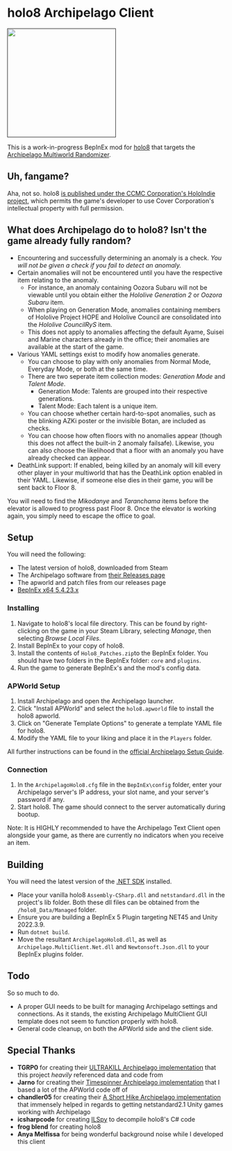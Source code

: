 # holo8 Archipelago Client
[<img src="https://i.imgur.com/X2EAzUB.png" height="250"/>]()

This is a work-in-progress BepInEx mod for [holo8](https://store.steampowered.com/app/3373960/holo8/) that targets the [Archipelago Multiworld Randomizer](https://archipelago.gg/).

## Uh, fangame?

Aha, not so. holo8 [is published under the CCMC Corporation's HoloIndie project](https://ccmc-corp.com/en/202502/29/), which permits the game's developer to use Cover Corporation's intellectual property with full permission.

## What does Archipelago do to holo8? Isn't the game already fully random?

- Encountering and successfully determining an anomaly is a check. *You will not be given a check if you fail to detect an anomaly.*
- Certain anomalies will not be encountered until you have the respective item relating to the anomaly.
	- For instance, an anomaly containing Oozora Subaru will not be viewable until you obtain either the *Hololive Generation 2* or *Oozora Subaru* item.
	- When playing on Generation Mode, anomalies containing members of Hololive Project HOPE and Hololive Council are consolidated into the *Hololive CouncilRyS* item.
	- This does not apply to anomalies affecting the default Ayame, Suisei and Marine characters already in the office; their anomalies are available at the start of the game.
- Various YAML settings exist to modify how anomalies generate.
	- You can choose to play with only anomalies from Normal Mode, Everyday Mode, or both at the same time.
	- There are two seperate item collection modes: *Generation Mode* and *Talent Mode*.
		- Generation Mode: Talents are grouped into their respective generations.
		- Talent Mode: Each talent is a unique item.
	- You can choose whether certain hard-to-spot anomalies, such as the blinking AZKi poster or the invisible Botan, are included as checks.
	- You can choose how often floors with no anomalies appear (though this does not affect the built-in 2 anomaly failsafe). Likewise, you can also choose the likelihood that a floor with an anomaly you have already checked can appear.
- DeathLink support: If enabled, being killed by an anomaly will kill every other player in your multiworld that has the DeathLink option enabled in their YAML. Likewise, if someone else dies in their game, you will be sent back to Floor 8.

You will need to find the *Mikodanye* and *Taranchama* items before the elevator is allowed to progress past Floor 8. Once the elevator is working again, you simply need to escape the office to goal.

## Setup
You will need the following:
-   The latest version of holo8, downloaded from Steam
-   The Archipelago software from [their Releases page](https://github.com/ArchipelagoMW/Archipelago/releases/latest)
-   The apworld and patch files from our releases page
-   [BepInEx x64 5.4.23.x](https://github.com/BepInEx/BepInEx/releases)

### Installing
1. Navigate to holo8's local file directory. This can be found by right-clicking on the game in your Steam Library, selecting *Manage*, then selecting *Browse Local Files*.
2. Install BepInEx to your copy of holo8.
3. Install the contents of `Holo8_Patches.zip`to the BepInEx folder. You should have two folders in the BepInEx folder: `core` and `plugins`.
4. Run the game to generate BepInEx's and the mod's config data.

### APWorld Setup
1. Install Archipelago and open the Archipelago launcher.
2. Click "Install APWorld" and select the `holo8.apworld` file to install the holo8 apworld.
3. Click on "Generate Template Options" to generate a template YAML file for holo8.
4. Modify the YAML file to your liking and place it in the `Players` folder.

All further instructions can be found in the [official Archipelago Setup Guide](https://archipelago.gg/tutorial/Archipelago/setup/en#on-your-local-installation).

### Connection
1. In the `ArchipelagoHolo8.cfg` file in the `BepInEx\config` folder, enter your Archipelago server's IP address, your slot name, and your server's password if any.
2. Start holo8. The game should connect to the server automatically during bootup.

Note: It is HIGHLY recommended to have the Archipelago Text Client open alongside your game, as there are currently no indicators when you receive an item.

## Building
You will need the latest version of the [.NET SDK](https://dotnet.microsoft.com/download) installed.
- Place your vanilla holo8 `Assembly-CSharp.dll` and `netstandard.dll` in the project's lib folder. Both these dll files can be obtained from the `/holo8_Data/Managed` folder.
- Ensure you are building a BepInEx 5 Plugin targeting NET45 and Unity 2022.3.9.
- Run `dotnet build`.
- Move the resultant `ArchipelagoHolo8.dll`, as well as `Archipelago.MultiClient.Net.dll` and `Newtonsoft.Json.dll` to your BepInEx plugins folder.

## Todo
So so much to do.
- A proper GUI needs to be built for managing Archipelago settings and connections. As it stands, the existing Archipelago MultiClient GUI template does not seem to function properly with holo8.
- General code cleanup, on both the APWorld side and the client side.

## Special Thanks
- **TGRP0** for creating their [ULTRAKILL Archipelago implementation](https://github.com/TRPG0/ArchipelagoULTRAKILL/) that this project _heavily_ referenced data and code from
- **Jarno** for creating their [Timespinner Archipelago implementation](https://github.com/Jarno458/TsRandomizer) that I based a lot of the APWorld code off of
- **chandler05** for creating their [A Short Hike Archipelago implementation](https://github.com/chandler05/AShortHike.Randomizer) that immensely helped in regards to getting netstandard2.1 Unity games working with Archipelago
- **icsharpcode** for creating [ILSpy](https://github.com/icsharpcode/ILSpy) to decompile holo8's C# code
- **frog blend** for creating holo8
- **Anya Melfissa** for being wonderful background noise while I developed this client
